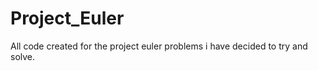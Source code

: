 Project_Euler
=============

All code created for the project euler problems i have decided to try and solve.
